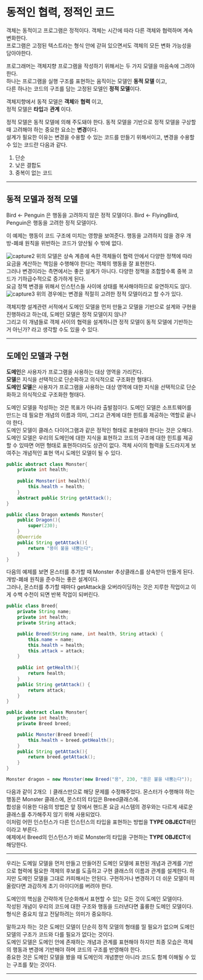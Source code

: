 # 동적인 협력, 정적인 코드
객체는 동적이고 프로그램은 정적이다. 객체는 시간에 따라 다른 객체와 협력하며 계속 변화한다.  
프로그램은 고정된 텍스트라는 형식 안에 갇혀 있으면서도 객체의 모든 변화 가능성을 담아야한다.  

프로그래머는 객체지향 프로그램을 작성하기 위해서는 두 가지 모델을 마음속에 그려야 한다.  
하나는 프로그램을 실행 구조를 표현하는 움직이는 모델인 **동적 모델** 이고,  
다른 하나는 코드의 구조를 담는 고정된 모델인 **정적 모델**이다.  

객체지향에서 동적 모델은 **객체**와 **협력** 이고,  
정적 모델은 **타입**과 **관계** 이다.  

정적 모델은 동적 모델에 의해 주도돼야 한다. 동적 모델을 기반으로 정적 모델을 구상할 때 고려해야 하는 중요한 요소는 **변경**이다.  
설계가 필요한 이유는 변경을 수용할 수 있는 코드를 만들기 위해서이고, 변경을 수용할 수 있는 코드란 다음과 같다.
1. 단순
2. 낮은 결합도
3. 중복이 없는 코드

***
## 동적 모델과 정적 모델
Bird <- Penguin 은 행동을 고려하지 않은 정적 모델이다. 
Bird <- FlyingBird, Penguin은 행동을 고려한 정적 모델이다.  

이 예제는 행동이 코드 구조에 미치는 영향을 보여준다. 행동을 고려하지 않을 경우 개방-폐쇄 원칙을 위반하는 코드가 양산될 수 밖에 없다.  

![capture2](https://user-images.githubusercontent.com/45073750/95651967-bba9d900-0b28-11eb-9d0a-3675fc0710a5.PNG)
위의 모델은 상속 계층에 속한 객체들이 협력 안에서 다양한 정책에 따라 요금을 계산하는 책임을 수행해야 한다는 객체의 행동을 잘 표현한다.  
그러나 변경이라는 측면에서는 좋은 설계가 아니다. 다양한 정책을 조합할수록 중복 코드가 기하급수적으로 증가하게 된다.  
요금 정책 변경을 위해서 인스턴스들 사이에 상태를 복사해야하므로 유연하지도 않다.  
 ![capture3](https://user-images.githubusercontent.com/45073750/95651968-bc426f80-0b28-11eb-9792-d11558c9bf3d.PNG)
 위의 경우에는 변경을 적절히 고려한 정적 모델이라고 할 수가 있다.  
 
 객체지향 설계관련 서적에서 도메인 모델을 먼저 만들고 모델을 기반으로 설계와 구현을 진행하라고 하는데, 도메인 모델은 정적 모델이지 않나?  
 그리고 이 개념들로 객체 사이의 협력을 설계하니깐 정적 모델이 동적 모델에 기반하는거 아닌가? 라고 생각할 수도 있을 수 있다.  
 ***
 ## 도메인 모델과 구현
 **도메인**은 사용자가 프로그램을 사용하는 대상 영역을 가리킨다.  
 **모델**은 지식을 선택적으로 단순화하고 의식적으로 구조화한 형태다.  
 **도메인 모델**은 사용자가 프로그램을 사용하는 대상 영역에 대한 지식을 선택적으로 단순화하고 의식적으로 구조화한 형태다.  
 
 도메인 모델을 작성하는 것은 목표가 아니라 출발점이다. 도메인 모델은 소프트웨어를 만드는 데 필요한 개념의 이름과 의미, 그리고 관계에 대한 힌트를 제공하는 역할로 끝나야 한다.  
 도메인 모델이 클래스 다이어그램과 같은 정적인 형태로 표현돼야 한다는 것은 오해다. 도메인 모델은 우리의 도메인에 대한 지식을 표현하고 코드의 구조에 대한
 힌트를 제공할 수 있따면 어떤 형태로 표현하더라도 상관이 없다. 객체 사이의 협력을 도드라지게 보여주는 개념적인 표현 역시 도메인 모델이 될 수 있다.  
 
 ```java
 public abstract class Monster{
     private int health;
     
     public Monster(int health){
         this.health = health;
     }
     abstract public String getAttack();
 }
 
 public class Dragon extends Monster{
     public Dragon(){
         super(230);
     }
     @Override
     public String getAttack(){
         return "용이 불을 내뿜는다";
     }
 }
```
다음의 예제를 보면 몬스터를 추가할 때 Monster 추상클래스를 상속받아 만들게 된다. 개방-폐쇄 원칙을 준수하는 좋은 설계이다.  
그러나, 몬스터를 추가할 때마다 getAttack을 오버라이딩하는 것은 지루한 작업이고 이게 수백 수천이 되면 반복 작업이 되버린다.  
```java
public class Breed{
    private String name;
    private int health;
    private String attack;

    public Breed(String name, int health, String attack) {
        this.name = name;
        this.health = health;
        this.attack = attack;
    }
    
    public int getHealth(){
        return health;
    }
    public String getAttack() {
        return attack;
    }
}

public abstract class Monster{
    private int health;
    private Breed breed;

    public Monster(Breed breed){
        this.health = breed.getHealth();
    }
    public String getAttack(){
        return breed.getAttack();
    }
}

Monster dragon = new Monster(new Breed("용", 230, "용은 불을 내뿜는다"));
```
다음과 같이 2개으 ㅣ클래스만으로 해당 문제를 수정해주었다. 몬스터가 수행해야 하는 행동은 Monster 클래스에, 몬스터의 타입은 Breed클래스에.  
합성을 이용한 다음의 방법은 앞 장에서 핸드폰 요금 시스템의 경우와는 다르게 새로운 클래스를 추가해주지 않기 위해 사용되었다.  
이처럼 어떤 인스턴스가 다른 인스턴스의 타입을 표현하는 방법을 **TYPE OBJECT**패턴 이라고 부른다.  
예제에서 Breed의 인스턴스가 바로 Monster의 타입을 구현하는 **TYPE OBJECT**에 해당한다.  

***
우리는 도메일 모델을 먼저 만들고 만들어진 도메인 모델에 표현된 개념과 관계를 기반으로 협력에 필요한 객체의 후보를 도출하고 구현 클래스의 이름과 관계를 설계한다.
하지만 도메인 모델을 그대로 카피해서는 안된다. 구현하거나 변경하기 더 쉬운 모델이 떠올랐다면 과감하게 초기 아이디어를 버려야 한다.  

도메인의 핵심을 간략하게 단순화해서 표현할 수 있는 모든 것이 도메인 모델이다.    
작성된 개념이 우리의 코드에 대한 구조와 행동을 드러낸다면 훌륭한 도메인 모델이다. 형식은 중요치 않고 전달하려는 의미가 중요하다.  

말하고자 하는 것은 도메인 모델이 단순히 정적 모델의 형태를 띨 필요가 없으며 도메인 모델의 구조가 코드와 다를 필요가 없다는 것이다.  
도메인 모델은 도메인 안에 존재하는 개념과 관계를 표현해야 하지만 최종 모습은 객체의 행동과 변경에 기반해야 하며 코드의 구조를 반영해야 한다.  
중요한 것은 도메인 모델을 봤을 때 도메인의 개념뿐만 아니라 코드도 함께 이해될 수 있는 구조를 찾는 것이다.  
***